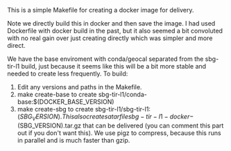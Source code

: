 This is a simple Makefile for creating a docker image for delivery.

Note we directly build this in docker and then save the image. I had used Dockerfile with
docker build in the past, but it also seemed a bit convoluted with no real gain over just
creating directly which was simpler and more direct.

We have the base enviroment with conda/geocal separated from the sbg-tir-l1 build, just
because it seems like this will be a bit more stable and needed to create less frequently.
To build:

1. Edit any versions and paths in the Makefile.
2. make create-base to create sbg-tir-l1/conda-base:$(DOCKER_BASE_VERSION)
3. make create-sbg to create sbg-tir-l1/sbg-tir-l1:$(SBG_VERSION). This also creates
   a tar file sbg-tir-l1-docker-$(SBG_VERSION).tar.gz that can be delivered
   (you can comment this part out if you don't want this). We use pigz to compress, because
   this runs in parallel and is much faster than gzip.
   
